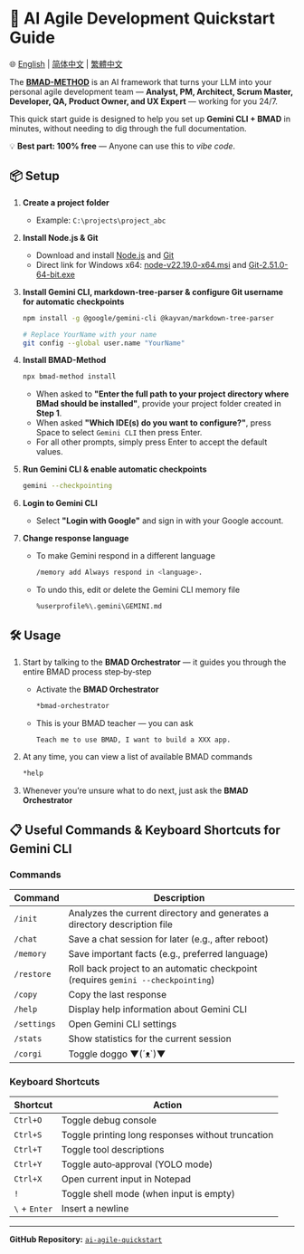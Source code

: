 # 🚀 AI Agile Development Quickstart Guide

🌐 [English](README.md) | [简体中文](README.zh-CN.md) | [繁體中文](README.zh-TW.md)

The **[BMAD-METHOD](https://github.com/bmad-code-org/BMAD-METHOD)** is an AI framework that turns your LLM into your personal agile development team — **Analyst, PM, Architect, Scrum Master, Developer, QA, Product Owner, and UX Expert** — working for you 24/7.

This quick start guide is designed to help you set up **Gemini CLI + BMAD** in minutes, without needing to dig through the full documentation.

💡 **Best part: 100% free** — Anyone can use this to *vibe code*.

## 📦 Setup

1. **Create a project folder**  
   - Example: `C:\projects\project_abc`

2. **Install Node.js & Git**  
   - Download and install [Node.js](https://nodejs.org/) and [Git](https://git-scm.com/)
   - Direct link for Windows x64: [node-v22.19.0-x64.msi](https://nodejs.org/dist/v22.19.0/node-v22.19.0-x64.msi) and [Git-2.51.0-64-bit.exe](https://github.com/git-for-windows/git/releases/download/v2.51.0.windows.1/Git-2.51.0-64-bit.exe)

3. **Install Gemini CLI, markdown-tree-parser & configure Git username for automatic checkpoints**  
   ```bash
   npm install -g @google/gemini-cli @kayvan/markdown-tree-parser
   
   # Replace YourName with your name
   git config --global user.name "YourName"
   ```

4. **Install BMAD-Method**  
   ```bash
   npx bmad-method install
   ```
   - When asked to **"Enter the full path to your project directory where BMad should be installed"**, provide your project folder created in **Step 1**.
   - When asked **"Which IDE(s) do you want to configure?"**, press Space to select `Gemini CLI` then press Enter.
   - For all other prompts, simply press Enter to accept the default values.

5. **Run Gemini CLI & enable automatic checkpoints**  
   ```bash
   gemini --checkpointing
   ```

6. **Login to Gemini CLI**  
   - Select **"Login with Google"** and sign in with your Google account.

7. **Change response language**  
   - To make Gemini respond in a different language
      ```bash
      /memory add Always respond in <language>.
      ```
   - To undo this, edit or delete the Gemini CLI memory file
      ```bash
      %userprofile%\.gemini\GEMINI.md
      ```

## 🛠 Usage

1. Start by talking to the **BMAD Orchestrator** — it guides you through the entire BMAD process step‑by‑step  
   - Activate the **BMAD Orchestrator**
      ```bash
      *bmad-orchestrator
      ```

   - This is your BMAD teacher — you can ask  
      ```bash
      Teach me to use BMAD, I want to build a XXX app.
      ```

2. At any time, you can view a list of available BMAD commands  
   ```bash
   *help
   ```

3. Whenever you’re unsure what to do next, just ask the **BMAD Orchestrator**

## 📋 Useful Commands & Keyboard Shortcuts for Gemini CLI

### **Commands**
| Command | Description |
|---------|-------------|
| `/init` | Analyzes the current directory and generates a directory description file |
| `/chat` | Save a chat session for later (e.g., after reboot) |
| `/memory` | Save important facts (e.g., preferred language) |
| `/restore` | Roll back project to an automatic checkpoint (requires `gemini --checkpointing`) |
| `/copy` | Copy the last response |
| `/help` | Display help information about Gemini CLI |
| `/settings` | Open Gemini CLI settings |
| `/stats` | Show statistics for the current session |
| `/corgi` | Toggle doggo ▼(´ᴥ`)▼ |

### **Keyboard Shortcuts**
| Shortcut | Action |
|----------|--------|
| `Ctrl+O` | Toggle debug console |
| `Ctrl+S` | Toggle printing long responses without truncation |
| `Ctrl+T` | Toggle tool descriptions |
| `Ctrl+Y` | Toggle auto‑approval (YOLO mode) |
| `Ctrl+X` | Open current input in Notepad |
| `!` | Toggle shell mode (when input is empty) |
| `\` + `Enter` | Insert a newline |

---

**GitHub Repository:** [`ai-agile-quickstart`](https://github.com/TheJYU/ai-agile-quickstart)
